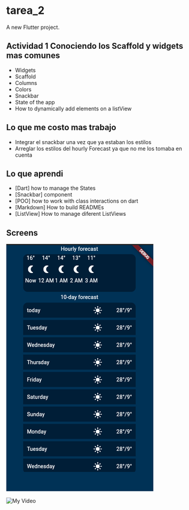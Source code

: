 # tarea_2

A new Flutter project.

## Actividad 1 Conociendo los Scaffold y widgets mas comunes

- Widgets
- Scaffold
- Columns
- Colors
- Snackbar
- State of the app
- How to dynamically add elements on a listView

## Lo que me costo mas trabajo

- Integrar el snackbar una vez que ya estaban los estilos
- Arreglar los estilos del hourly Forecast ya que no me los tomaba en cuenta

## Lo que aprendi

- [Dart] how to manage the States
- [Snackbar] component
- [POO] how to work with class interactions on dart
- [Markdown] How to build READMEs
- [ListView] How to manage diferent ListViews

## Screens

![My Image](./img/img.png)

![My Video](https://github.com/Darksw20/ITESO-Mobile-Repo/blob/main/tarea_2/img/Video.gif?raw=true)
